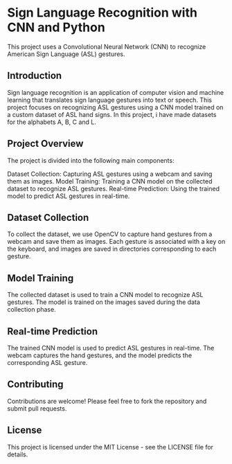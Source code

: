 # Sign Language Recognition with CNN and Python
This project uses a Convolutional Neural Network (CNN) to recognize American Sign Language (ASL) gestures.


## Introduction
Sign language recognition is an application of computer vision and machine learning that translates sign language gestures into text or speech. This project focuses on recognizing ASL gestures using a CNN model trained on a custom dataset of ASL hand signs. In this project, i have made datasets for the alphabets A, B, C and L.

## Project Overview
The project is divided into the following main components:

Dataset Collection: Capturing ASL gestures using a webcam and saving them as images.
Model Training: Training a CNN model on the collected dataset to recognize ASL gestures.
Real-time Prediction: Using the trained model to predict ASL gestures in real-time.

## Dataset Collection
To collect the dataset, we use OpenCV to capture hand gestures from a webcam and save them as images. Each gesture is associated with a key on the keyboard, and images are saved in directories corresponding to each gesture.

## Model Training
The collected dataset is used to train a CNN model to recognize ASL gestures. The model is trained on the images saved during the data collection phase.

## Real-time Prediction
The trained CNN model is used to predict ASL gestures in real-time. The webcam captures the hand gestures, and the model predicts the corresponding ASL gesture.

## Contributing
Contributions are welcome! Please feel free to fork the repository and submit pull requests.

## License
This project is licensed under the MIT License - see the LICENSE file for details.
